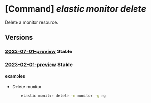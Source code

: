 # [Command] _elastic monitor delete_

Delete a monitor resource.

## Versions

### [2022-07-01-preview](/Resources/mgmt-plane/L3N1YnNjcmlwdGlvbnMve30vcmVzb3VyY2Vncm91cHMve30vcHJvdmlkZXJzL21pY3Jvc29mdC5lbGFzdGljL21vbml0b3JzL3t9/2022-07-01-preview.xml) **Stable**

<!-- mgmt-plane /subscriptions/{}/resourcegroups/{}/providers/microsoft.elastic/monitors/{} 2022-07-01-preview -->

### [2023-02-01-preview](/Resources/mgmt-plane/L3N1YnNjcmlwdGlvbnMve30vcmVzb3VyY2Vncm91cHMve30vcHJvdmlkZXJzL21pY3Jvc29mdC5lbGFzdGljL21vbml0b3JzL3t9/2023-02-01-preview.xml) **Stable**

<!-- mgmt-plane /subscriptions/{}/resourcegroups/{}/providers/microsoft.elastic/monitors/{} 2023-02-01-preview -->

#### examples

- Delete monitor
    ```bash
        elastic monitor delete -n monitor -g rg
    ```
